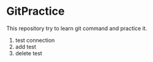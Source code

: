 # GitPractice
This repository try to learn git command and practice it.

1. test connection
2. add test
3. delete test
